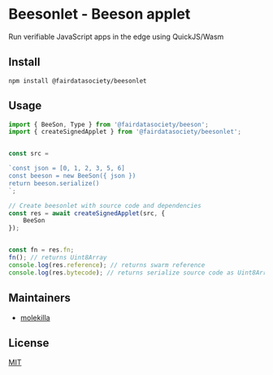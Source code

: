 # Beesonlet - Beeson applet

Run verifiable JavaScript apps in the edge using QuickJS/Wasm

## Install

`npm install @fairdatasociety/beesonlet`

## Usage

```typescript
import { BeeSon, Type } from '@fairdatasociety/beeson';
import { createSignedApplet } from '@fairdatasociety/beesonlet';


const src =

`const json = [0, 1, 2, 3, 5, 6]
const beeson = new BeeSon({ json })
return beeson.serialize()
`;

// Create beesonlet with source code and dependencies
const res = await createSignedApplet(src, {
    BeeSon
});


const fn = res.fn;
fn(); // returns Uint8Array
console.log(res.reference); // returns swarm reference
console.log(res.bytecode); // returns serialize source code as Uint8Array

```

## Maintainers

- [molekilla](https://github.com/molekilla)

## License

[MIT](./LICENSE)
